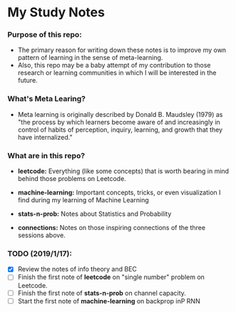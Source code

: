 # My Study Notes

### Purpose of this repo: 
- The primary reason for writing down these notes is to improve my own pattern of learning in the sense of meta-learning.
- Also, this repo may be a baby attempt of my contribution to those research or learning communities in which I will be interested in the future.

### What's Meta Learing?
- Meta learning is originally described by Donald B. Maudsley (1979) as "the process by which learners become aware of and increasingly in control of habits of perception, inquiry, learning, and growth that they have internalized."

### What are in this repo?

- **leetcode:** Everything (like some concepts) that is worth bearing in mind behind those problems on Leetcode.

- **machine-learning:** Important concepts, tricks, or even visualization I find during my learning of Machine Learning

- **stats-n-prob:** Notes about Statistics and Probability

- **connections:** Notes on those inspiring connections of the three sessions above.

### TODO (2019/1/17):
- [x] Review the notes of info theory and BEC
- [ ] Finish the first note of **leetcode** on "single number" problem on Leetcode.
- [ ] Finish the first note of **stats-n-prob** on channel capacity.
- [ ] Start the first note of **machine-learning** on backprop inP RNN